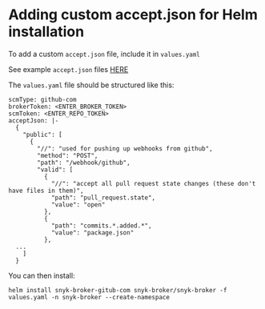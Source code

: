 # Adding custom accept.json for Helm installation

To add a custom `accept.json` file, include it in `values.yaml`

See example `accept.json` files [HERE](https://github.com/snyk/broker/tree/master/client-templates)

The `values.yaml` file should be structured like this:

```
scmType: github-com
brokerToken: <ENTER_BROKER_TOKEN>
scmToken: <ENTER_REPO_TOKEN>
acceptJson: |-
  {
    "public": [
      {
        "//": "used for pushing up webhooks from github",
        "method": "POST",
        "path": "/webhook/github",
        "valid": [
          {
            "//": "accept all pull request state changes (these don't have files in them)",
            "path": "pull_request.state",
            "value": "open"
          },
          {
            "path": "commits.*.added.*",
            "value": "package.json"
          },
  ...
    ]
  }
```

You can then install:

```
helm install snyk-broker-gitub-com snyk-broker/snyk-broker -f values.yaml -n snyk-broker --create-namespace
```
